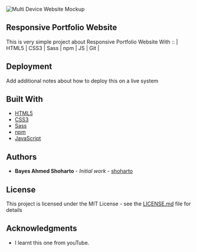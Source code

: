 ![Multi Device Website Mockup ](https://user-images.githubusercontent.com/23438431/84176960-c38f3900-aab4-11ea-8c68-b88d4e0cdcf8.png)

## Responsive Portfolio Website

This is very simple project about Responsive Portfolio Website With :: | HTML5 | CSS3 | Sass | npm | JS | Git |

## Deployment

Add additional notes about how to deploy this on a live system

## Built With

* [HTML5](#) 
* [CSS3](#) 
* [Sass](#) 
* [npm](#) 
* [JavaScript](#) 

## Authors

* **Bayes Ahmed Shoharto** - *Initial work* - [shoharto](https://github.com/shoharto/)


## License

This project is licensed under the MIT License - see the [LICENSE.md](LICENSE.md) file for details

## Acknowledgments

* I learnt this one from youTube.


